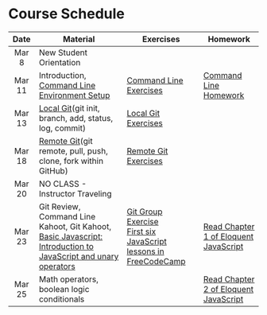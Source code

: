 # Course Schedule

|  Date  | Material                                                                                                                                                                                                                                                            | Exercises                                                                                                                                                                                                   | Homework                                                        |
| :----: | ------------------------------------------------------------------------------------------------------------------------------------------------------------------------------------------------------------------------------------------------------------------- | ----------------------------------------------------------------------------------------------------------------------------------------------------------------------------------------------------------- | --------------------------------------------------------------- |
| Mar 8  | New Student Orientation                                                                                                                                                                                                                                             |                                                                                                                                                                                                             |                                                                 |
| Mar 11 | Introduction, [Command Line](./lectures/02-command-line) <br/> [Environment Setup](environment.md)                                                                                                                                                                  | [Command Line Exercises](./lectures/02-command-line/exercises.md)                                                                                                                                           | [Command Line Homework](./lectures/02-command-line/homework.md) |
| Mar 13 | [Local Git](https://github.com/uark-backend-class/course-materials/tree/master/lectures/03-source-control)(git init, branch, add, status, log, commit)                                                                                                              | [Local Git Exercises](https://github.com/uark-backend-class/course-materials/blob/master/lectures/03-source-control/exercises-local.md)                                                                     |                                                                 |
| Mar 18 | [Remote Git](https://github.com/uark-backend-class/course-materials/tree/master/lectures/03-source-control)(git remote, pull, push, clone, fork within GitHub)                                                                                                      | [Remote Git Exercises](https://github.com/uark-backend-class/course-materials/blob/master/lectures/03-source-control/exercises-remote.md)                                                                   |                                                                 |
| Mar 20 | NO CLASS - Instructor Traveling                                                                                                                                                                                                                                     |                                                                                                                                                                                                             |                                                                 |
| Mar 23 | Git Review, Command Line Kahoot, Git Kahoot, [Basic Javascript: Introduction to JavaScript and unary operators](https://github.com/uark-backend-class/course-materials/tree/master/lectures/04-javascript-basics#lecture-1-intro-to-javascript-and-unary-operators) | [Git Group Exercise](https://classroom.github.com/g/G0-3w-Ay)<br/>[First six JavaScript lessons in FreeCodeCamp](https://learn.freecodecamp.org/javascript-algorithms-and-data-structures/basic-javascript) | [Read Chapter 1 of Eloquent JavaScript](https://eloquentjavascript.net/01_values.html)                                                                |
| Mar 25 | Math operators, boolean logic conditionals                                                                                                                                                                                                                                     |                                                                                                                                                                                                             | [Read Chapter 2 of Eloquent JavaScript](http://eloquentjavascript.net/02_program_structure.html)                                                                |
